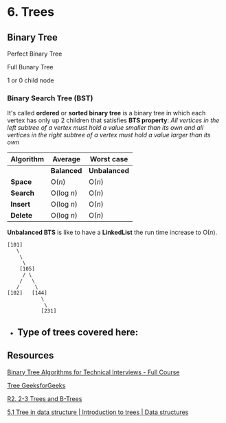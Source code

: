 # 6. Trees

## Binary Tree

Perfect Binary Tree

Full Bunary Tree

1 or 0 child node

### Binary Search Tree (BST)

It's called **ordered** or **sorted binary tree** is a binary tree in which each vertex has only up 2 children
that satisfies **BTS property**: _All vertices in the left subtree of a vertex must hold a value smaller than its_
_own and all vertices in the right subtree of a vertex must hold a value larger than its own_

| Algorithm  | Average      | Worst case     |
| ---------- | ------------ | -------------- |
|            | **Balanced** | **Unbalanced** |
| **Space**  | O(_n_)       | O(_n_)         |
| **Search** | O(log _n_)   | O(_n_)         |
| **Insert** | O(log _n_)   | O(_n_)         |
| **Delete** | O(log _n_)   | O(_n_)         |

**Unbalanced BTS** is like to have a **LinkedList** the run time
increase to O(_n_).

    [101]
       \
        \
         \
        [105]
         / \
        /   \
       /     \
    [102]   [144]
               \
                \
               [231]

- ## Type of trees covered here:

## Resources

[Binary Tree Algorithms for Technical Interviews - Full Course](https://www.youtube.com/watch?v=fAAZixBzIAI&ab_channel=freeCodeCamp.org)

[Tree GeeksforGeeks](https://www.youtube.com/playlist?list=PLqM7alHXFySHCXD7r1J0ky9Zg_GBB1dbk)

[R2. 2-3 Trees and B-Trees](https://www.youtube.com/watch?v=TOb1tuEZ2X4&ab_channel=MITOpenCourseWare)

[5.1 Tree in data structure | Introduction to trees | Data structures](https://www.youtube.com/watch?v=YAdLFsTG70w&ab_channel=Jenny%27slecturesCS%2FITNET%26JRF)
